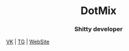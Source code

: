 <p align="center">
  <h1 align="center">DotMix</h1>


  <h3 align="center">Shitty developer</h3>



  <a href="https://vk.com/dotmix">VK</a> | <a href="https://t.me/dotmix">TG</a> | <a href="https://dotmix.pw">WebSite</a>
</p>
